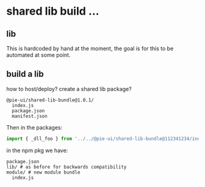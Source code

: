 # shared lib build ...

## lib

This is hardcoded by hand at the moment, the goal is for this to be automated at some point.

## build a lib

how to host/deploy?
create a shared lib package?

```shell
@pie-ui/shared-lib-bundle@1.0.1/
  index.js
  package.json
  manifest.json
```

Then in the packages:

```javascript
import { _dll_foo } from '../../@pie-ui/shared-lib-bundle@112341234/index.js'; // where path goes to the unpkg cdn?
```

in the npm pkg we have:

```shell
package.json
lib/ # as before for backwards compatibility
module/ # new module bundle
  index.js
```
